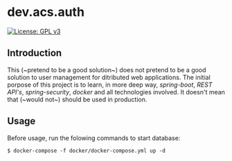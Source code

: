 # dev.acs.auth

[![License: GPL v3](https://img.shields.io/badge/License-GPLv3-blue.svg)](https://www.gnu.org/licenses/gpl-3.0)


## Introduction

This (~pretend to be a good solution~) does not pretend to be a good solution to user management for ditributed web applications. The initial porpose of this project is to learn, in more deep way, *spring-boot*, *REST API's*, *spring-security*, *docker* and all technologies involved. It doesn't mean that (~would not~) should be used in production. 


## Usage

Before usage, run the folowing commands to start database:

    $ docker-compose -f docker/docker-compose.yml up -d
    
